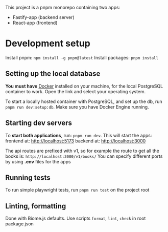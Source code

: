 This project is a pnpm monorepo containing two apps:
- Fastify-app (backend server)
- React-app (frontend)

# Development setup
Install pnpm: ```npm install -g pnpm@latest```
Install packages: ```pnpm install```

## Setting up the local database
**You must have** [Docker](https://docs.docker.com/get-docker/ "Get Docker") installed on your machine, for the local
PostgreSQL container to work. Open the link and select your operating system.

To start a locally hosted container with PostgreSQL,
and set up the db, run ```pnpm run dev:setup:db```. Make sure you have Docker Engine running.

## Starting dev servers
To **start both applications**, run: ```pnpm run dev```.
This will start the apps:
frontend at: [http://localhost:5173](http://localhost:5173 "http://localhost:5173")
backend at: [http://localhost:3000](http://localhost:3000 "http://localhost:3000")

The api routes are prefixed with v1, so for example the route to get all the books is:
```http://localhost:3000/v1/books/```
You can specify different ports by using **.env** files for the apps

## Running tests
To run simple playwright tests, run ```pnpm run test``` on the project root

## Linting, formatting
Done with Biome.js defaults. Use scripts ```format```, ```lint```, ```check```
in root package.json

